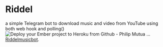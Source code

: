 # Riddel
a simple Telegram bot to download music and video from YouTube using both web hook and polling()
![Deploy your Ember project to Heroku from Github - Philip Mutua ...](https://telegra.ph/file/c40c55acf9df578ab5c2f.jpg)
[Riddelmusicbot](https://t.me/Riddlemusicbot). 
